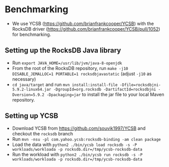 # Benchmarking

- We use YCSB (https://github.com/brianfrankcooper/YCSB) with the RocksDB driver (https://github.com/brianfrankcooper/YCSB/pull/1052) for benchmarking.

## Setting up the RocksDB Java library
- Run `export JAVA_HOME=/usr/lib/jvm/java-8-openjdk`
- From the root of the RocksDB repository, run `make -j10 DISABLE_JEMALLOC=1 PORTABLE=1 rocksdbjavastatic` (adjust `-j10` as necessary)
- `cd java/target` and run `mvn install:install-file -Dfile=rocksdbjni-5.9.2-linux64.jar -DgroupId=org.rocksdb -DartifactId=rocksdbjni -Dversion=5.9.2 -Dpackaging=jar`
  to install the jar file to your local Maven repository.

## Setting up YCSB
- Download YCSB from https://github.com/souvik1997/YCSB and checkout the `rocksdb` branch
- Run `mvn -nsu -pl com.yahoo.ycsb:rocksdb-binding -am clean package`
- Load the data with `python2 ./bin/ycsb load rocksdb -s -P workloads/workloada -p rocksdb.dir=/tmp/ycsb-rocksdb-data`
- Run the workload with `python2 ./bin/ycsb run rocksdb -s -P workloads/workloada -p rocksdb.dir=/tmp/ycsb-rocksdb-data`
